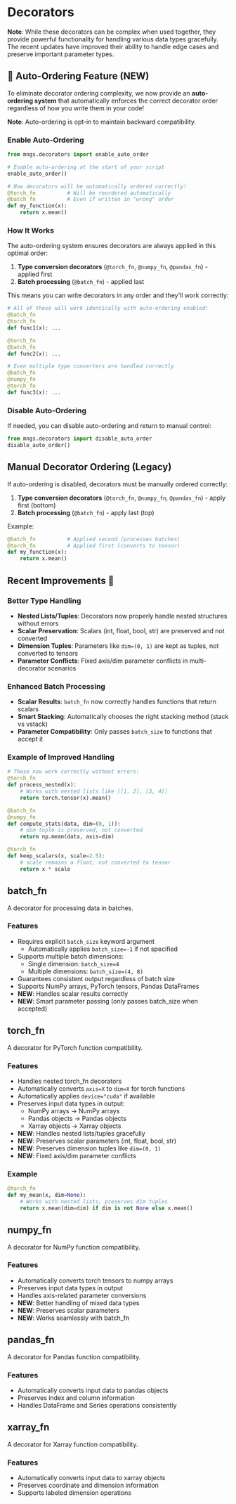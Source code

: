 <!-- ---
!-- title: ./mngs_repo/src/mngs/decorators/README.md
!-- author: ywatanabe
!-- date: 2024-11-25 13:37:09
!-- --- -->


# Decorators

**Note**: While these decorators can be complex when used together, they provide powerful functionality for handling various data types gracefully. The recent updates have improved their ability to handle edge cases and preserve important parameter types.

## 🎯 Auto-Ordering Feature (NEW)

To eliminate decorator ordering complexity, we now provide an **auto-ordering system** that automatically enforces the correct decorator order regardless of how you write them in your code!

**Note**: Auto-ordering is opt-in to maintain backward compatibility.

### Enable Auto-Ordering

```python
from mngs.decorators import enable_auto_order

# Enable auto-ordering at the start of your script
enable_auto_order()

# Now decorators will be automatically ordered correctly!
@torch_fn          # Will be reordered automatically
@batch_fn          # Even if written in "wrong" order
def my_function(x):
    return x.mean()
```

### How It Works

The auto-ordering system ensures decorators are always applied in this optimal order:
1. **Type conversion decorators** (`@torch_fn`, `@numpy_fn`, `@pandas_fn`) - applied first
2. **Batch processing** (`@batch_fn`) - applied last

This means you can write decorators in any order and they'll work correctly:

```python
# All of these will work identically with auto-ordering enabled:
@batch_fn
@torch_fn
def func1(x): ...

@torch_fn
@batch_fn  
def func2(x): ...

# Even multiple type converters are handled correctly
@batch_fn
@numpy_fn
@torch_fn
def func3(x): ...
```

### Disable Auto-Ordering

If needed, you can disable auto-ordering and return to manual control:

```python
from mngs.decorators import disable_auto_order
disable_auto_order()
```

## Manual Decorator Ordering (Legacy)

If auto-ordering is disabled, decorators must be manually ordered correctly:

1. **Type conversion decorators** (`@torch_fn`, `@numpy_fn`, `@pandas_fn`) - apply first (bottom)
2. **Batch processing** (`@batch_fn`) - apply last (top)

Example:
```python
@batch_fn          # Applied second (processes batches)
@torch_fn          # Applied first (converts to tensor)
def my_function(x):
    return x.mean()
```

## Recent Improvements 🚀

### Better Type Handling
- **Nested Lists/Tuples**: Decorators now properly handle nested structures without errors
- **Scalar Preservation**: Scalars (int, float, bool, str) are preserved and not converted
- **Dimension Tuples**: Parameters like `dim=(0, 1)` are kept as tuples, not converted to tensors
- **Parameter Conflicts**: Fixed axis/dim parameter conflicts in multi-decorator scenarios

### Enhanced Batch Processing
- **Scalar Results**: `batch_fn` now correctly handles functions that return scalars
- **Smart Stacking**: Automatically chooses the right stacking method (stack vs vstack)
- **Parameter Compatibility**: Only passes `batch_size` to functions that accept it

### Example of Improved Handling

```python
# These now work correctly without errors:
@torch_fn
def process_nested(x):
    # Works with nested lists like [[1, 2], [3, 4]]
    return torch.tensor(x).mean()

@batch_fn
@numpy_fn
def compute_stats(data, dim=(0, 1)):
    # dim tuple is preserved, not converted
    return np.mean(data, axis=dim)

@torch_fn
def keep_scalars(x, scale=2.5):
    # scale remains a float, not converted to tensor
    return x * scale
```

## batch_fn
A decorator for processing data in batches.

### Features
- Requires explicit `batch_size` keyword argument
  - Automatically applies `batch_size=-1` if not specified
- Supports multiple batch dimensions: 
  - Single dimension: `batch_size=4`
  - Multiple dimensions: `batch_size=(4, 8)`
- Guarantees consistent output regardless of batch size
- Supports NumPy arrays, PyTorch tensors, Pandas DataFrames
- **NEW**: Handles scalar results correctly
- **NEW**: Smart parameter passing (only passes batch_size when accepted)

## torch_fn
A decorator for PyTorch function compatibility.

### Features
- Handles nested torch_fn decorators
- Automatically converts `axis=X` to `dim=X` for torch functions
- Automatically applies `device="cuda"` if available
- Preserves input data types in output:
  - NumPy arrays → NumPy arrays
  - Pandas objects → Pandas objects
  - Xarray objects → Xarray objects
- **NEW**: Handles nested lists/tuples gracefully
- **NEW**: Preserves scalar parameters (int, float, bool, str)
- **NEW**: Preserves dimension tuples like `dim=(0, 1)`
- **NEW**: Fixed axis/dim parameter conflicts

### Example
```python
@torch_fn
def my_mean(x, dim=None):
    # Works with nested lists, preserves dim tuples
    return x.mean(dim=dim) if dim is not None else x.mean()
```

## numpy_fn
A decorator for NumPy function compatibility.

### Features
- Automatically converts torch tensors to numpy arrays
- Preserves input data types in output
- Handles axis-related parameter conversions
- **NEW**: Better handling of mixed data types
- **NEW**: Preserves scalar parameters
- **NEW**: Works seamlessly with batch_fn

## pandas_fn
A decorator for Pandas function compatibility.

### Features
- Automatically converts input data to pandas objects
- Preserves index and column information
- Handles DataFrame and Series operations consistently

## xarray_fn
A decorator for Xarray function compatibility.

### Features
- Automatically converts input data to xarray objects
- Preserves coordinate and dimension information
- Supports labeled dimension operations
